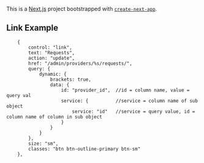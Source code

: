 This is a [Next.js](https://nextjs.org/) project bootstrapped with [`create-next-app`](https://github.com/zeit/next.js/tree/canary/packages/create-next-app).

## Link Example
        {
            control: "link",
            text: "Requests",
            action: "update",
            href: "/admin/providers/%s/requests/",
            query: {
                dynamic: {
                    brackets: true,
                    data: {
                        id: "provider_id",  //id = column name, value = query val
                        service: {          //service = column name of sub object
                            service: "id"   //service = query value, id = column name of column in sub object
                        }
                    }
                }
            },
            size: "sm",
            classes: "btn btn-outline-primary btn-sm"
        },